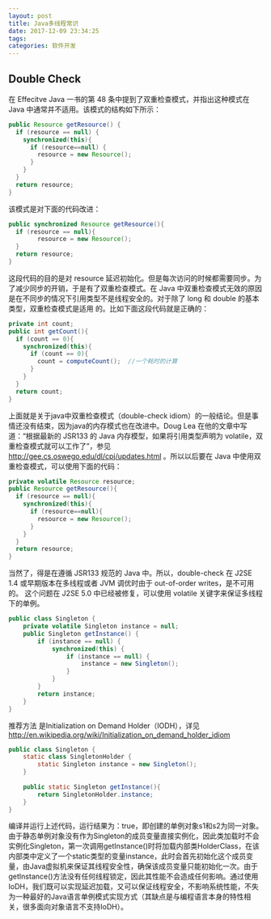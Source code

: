 ```yaml
---
layout: post
title: Java多线程常识
date: 2017-12-09 23:34:25
tags:
categories: 软件开发
---
```


## Double Check

在 Effecitve Java 一书的第 48 条中提到了双重检查模式，并指出这种模式在 Java 中通常并不适用。该模式的结构如下所示：
```java
public Resource getResource() {
  if (resource == null) { 
    synchronized(this){ 
      if (resource==null) {
        resource = new Resource();  
      }   
    }  
  }
  return resource;
}
```
该模式是对下面的代码改进：
```java
public synchronized Resource getResource(){
  if (resource == null){ 
        resource = new Resource();  
  }
  return resource;
}
```
这段代码的目的是对 resource 延迟初始化。但是每次访问的时候都需要同步。为了减少同步的开销，于是有了双重检查模式。在 Java 中双重检查模式无效的原因是在不同步的情况下引用类型不是线程安全的。对于除了 long 和 double 的基本类型，双重检查模式是适用 的。比如下面这段代码就是正确的：
```java
private int count;
public int getCount(){
  if (count == 0){ 
    synchronized(this){ 
      if (count == 0){
        count = computeCount();  //一个耗时的计算
      }   
    }  
  }
  return count;
}
```
上面就是关于java中双重检查模式（double-check idiom）的一般结论。但是事情还没有结束，因为java的内存模式也在改进中。Doug Lea 在他的文章中写道：“根据最新的 JSR133 的 Java 内存模型，如果将引用类型声明为 volatile，双重检查模式就可以工作了”，参见 http://gee.cs.oswego.edu/dl/cpj/updates.html 。所以以后要在 Java 中使用双重检查模式，可以使用下面的代码：
```java
private volatile Resource resource;
public Resource getResource(){
  if (resource == null){ 
    synchronized(this){ 
      if (resource==null){
        resource = new Resource();  
      }   
    }  
  }
  return resource;
}
```
当然了，得是在遵循 JSR133 规范的 Java 中。所以，double-check 在 J2SE 1.4 或早期版本在多线程或者 JVM 调优时由于 out-of-order writes，是不可用的。 这个问题在 J2SE 5.0 中已经被修复，可以使用 volatile 关键字来保证多线程下的单例。
```java
public class Singleton {
    private volatile Singleton instance = null;
    public Singleton getInstance() {
        if (instance == null) {
            synchronized(this) {
                if (instance == null) {
                    instance = new Singleton();
                }
            }
        }
        return instance;
    }
}
```
推荐方法 是Initialization on Demand Holder（IODH），详见 http://en.wikipedia.org/wiki/Initialization_on_demand_holder_idiom
```java
public class Singleton {
    static class SingletonHolder {
        static Singleton instance = new Singleton();
    }
    
    public static Singleton getInstance(){
        return SingletonHolder.instance;
    }
}
```
编译并运行上述代码，运行结果为：true，即创建的单例对象s1和s2为同一对象。由于静态单例对象没有作为Singleton的成员变量直接实例化，因此类加载时不会实例化Singleton，第一次调用getInstance()时将加载内部类HolderClass，在该内部类中定义了一个static类型的变量instance，此时会首先初始化这个成员变量，由Java虚拟机来保证其线程安全性，确保该成员变量只能初始化一次。由于getInstance()方法没有任何线程锁定，因此其性能不会造成任何影响。通过使用IoDH，我们既可以实现延迟加载，又可以保证线程安全，不影响系统性能，不失为一种最好的Java语言单例模式实现方式（其缺点是与编程语言本身的特性相关，很多面向对象语言不支持IoDH）。


